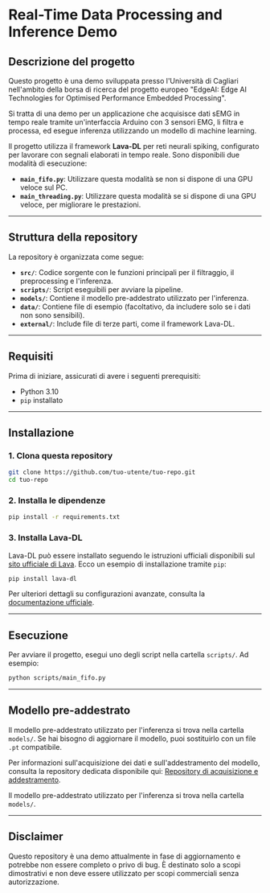 # Real-Time Data Processing and Inference Demo

## Descrizione del progetto

Questo progetto è una demo sviluppata presso l'Università di Cagliari nell'ambito della borsa di ricerca del progetto europeo "EdgeAI: Edge AI Technologies for Optimised Performance Embedded Processing".

Si tratta di una demo per un applicazione che acquisisce dati sEMG in tempo reale tramite un'interfaccia Arduino con 3 sensori EMG, li filtra e processa, ed esegue inferenza utilizzando un modello di machine learning. 

Il progetto utilizza il framework **Lava-DL** per reti neurali spiking, configurato per lavorare con segnali elaborati in tempo reale. Sono disponibili due modalità di esecuzione:

- **`main_fifo.py`**: Utilizzare questa modalità se non si dispone di una GPU veloce sul PC.
- **`main_threading.py`**: Utilizzare questa modalità se si dispone di una GPU veloce, per migliorare le prestazioni.

---

## Struttura della repository

La repository è organizzata come segue:

- **`src/`**: Codice sorgente con le funzioni principali per il filtraggio, il preprocessing e l'inferenza.
- **`scripts/`**: Script eseguibili per avviare la pipeline.
- **`models/`**: Contiene il modello pre-addestrato utilizzato per l'inferenza.
- **`data/`**: Contiene file di esempio (facoltativo, da includere solo se i dati non sono sensibili).
- **`external/`**: Include file di terze parti, come il framework Lava-DL.

---

## Requisiti

Prima di iniziare, assicurati di avere i seguenti prerequisiti:

- Python 3.10
- `pip` installato

---

## Installazione

### 1. Clona questa repository

```bash
git clone https://github.com/tuo-utente/tuo-repo.git
cd tuo-repo
```

### 2. Installa le dipendenze

```bash
pip install -r requirements.txt
```

### 3. Installa Lava-DL

Lava-DL può essere installato seguendo le istruzioni ufficiali disponibili sul [sito ufficiale di Lava](https://lava-nc.org/). Ecco un esempio di installazione tramite `pip`:

```bash
pip install lava-dl
```

Per ulteriori dettagli su configurazioni avanzate, consulta la [documentazione ufficiale](https://lava-nc.org/docs/installation).

---

## Esecuzione

Per avviare il progetto, esegui uno degli script nella cartella `scripts/`. Ad esempio:

```bash
python scripts/main_fifo.py
```

---

## Modello pre-addestrato

Il modello pre-addestrato utilizzato per l'inferenza si trova nella cartella `models/`. Se hai bisogno di aggiornare il modello, puoi sostituirlo con un file `.pt` compatibile.

Per informazioni sull'acquisizione dei dati e sull'addestramento del modello, consulta la repository dedicata disponibile qui: [Repository di acquisizione e addestramento](https://github.com/tuo-utente/repo-acquisizione-addestramento).

Il modello pre-addestrato utilizzato per l'inferenza si trova nella cartella `models/`. 

---


## Disclaimer

Questo repository è una demo attualmente in fase di aggiornamento e potrebbe non essere completo o privo di bug.
È destinato solo a scopi dimostrativi e non deve essere utilizzato per scopi commerciali senza autorizzazione.

